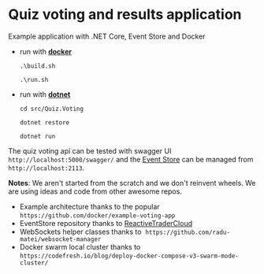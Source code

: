 # Quiz voting and results application
Example application with .NET Core, Event Store and Docker

* run with [**docker**](https://www.docker.com/products/docker)
  
  ``.\build.sh``
  
  ``.\run.sh``
    
  
* run with [**dotnet**](https://github.com/dotnet/core/blob/master/release-notes/rc4-download.md)
  
  ``cd src/Quiz.Voting``
  
  ``dotnet restore``
  
  ``dotnet run``


The quiz voting api can be tested with swagger UI ``http://localhost:5000/swagger/`` and the [Event Store](https://geteventstore.com/) can be managed from ``http://localhost:2113``.


**Notes**: We aren't started from the scratch and we don't reinvent wheels. 
We are using ideas and code from other awesome repos.

* Example architecture thanks to the popular   
  ``https://github.com/docker/example-voting-app``
* EventStore repository thanks to [ReactiveTraderCloud](https://github.com/AdaptiveConsulting/ReactiveTraderCloud)
* WebSockets helper classes thanks to 
  ``https://github.com/radu-matei/websocket-manager``
* Docker swarm local cluster thanks to   
  ``https://codefresh.io/blog/deploy-docker-compose-v3-swarm-mode-cluster/``

